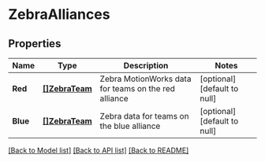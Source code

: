 # ZebraAlliances

## Properties
Name | Type | Description | Notes
------------ | ------------- | ------------- | -------------
**Red** | [**[]ZebraTeam**](Zebra_team.md) | Zebra MotionWorks data for teams on the red alliance | [optional] [default to null]
**Blue** | [**[]ZebraTeam**](Zebra_team.md) | Zebra data for teams on the blue alliance | [optional] [default to null]

[[Back to Model list]](../README.md#documentation-for-models) [[Back to API list]](../README.md#documentation-for-api-endpoints) [[Back to README]](../README.md)

